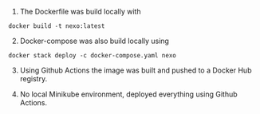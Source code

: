 1. The Dockerfile was build locally with

```
docker build -t nexo:latest
```

2. Docker-compose was also build locally using

```
docker stack deploy -c docker-compose.yaml nexo
```

3. Using Github Actions the image was built and pushed to a Docker Hub registry. 

4. No local Minikube environment, deployed everything using Github Actions.
